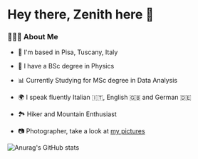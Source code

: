 # Hey there, Zenith here 🌊



### 👨🏻‍💻 About Me

-  📌 I'm based in Pisa, Tuscany, Italy
-  🔭 I have a BSc degree in Physics
-  📊 Currently Studying for MSc degree in Data Analysis

-  🌍 I speak fluently Italian 🇮🇹, English 🇬🇧 and German 🇩🇪
-  🏞️ Hiker and Mountain Enthusiast
-  📷 Photographer, take a look at [my pictures](https://www.juzaphoto.com/me.php?l=it&p=203121)





![Anurag's GitHub stats](https://github-readme-stats.vercel.app/api?username=zenith378&show_icons=true&theme=vue)

